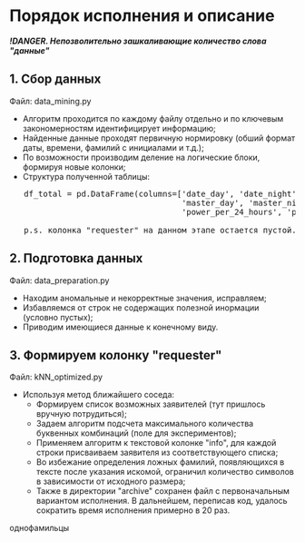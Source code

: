 # Порядок исполнения и описание
***!DANGER. Непозволительно зашкаливающие количество слова "данные"***
## 1. Сбор данных
Файл: data_mining.py
- Алгоритм проходится по каждому файлу отдельно и по ключевым закономерностям идентифицирует информацию;
- Найденные данные проходят первичную нормировку (обший формат даты, времени, фамилий с инициалами и т.д.);
- По возможности производим деление на логические блоки, формируя новые колонки;
- Структура полученной таблицы:
<pre>
   df_total = pd.DataFrame(columns=['date_day', 'date_night', 'object', 'installation', 'start_time', 'end_time',
                                    'master_day', 'master_night', 'info', 'requester', 'max_power', 'min_power',
                                    'power_per_24_hours', 'power_supply_scheme', 'file_name']) 
  
   p.s. колонка "requester" на данном этапе остается пустой.
</pre>
   
## 2. Подготовка данных
Файл: data_preparation.py
- Находим аномальные и некорректные значения, исправляем;
- Избавляемся от строк не содержащих полезной инормации (условно пустых);
- Приводим имеющиеся данные к конечному виду.

## 3. Формируем колонку "requester"
Файл: kNN_optimized.py
- Используя метод ближайшего соседа:
  - Формируем список возможных заявителей (тут пришлось вручную потрудиться);
  - Задаем алгоритм подсчета максимального количества буквенных комбинаций (поле для экспериментов);
  - Применяем алгоритм к текстовой колонке "info", для каждой строки присваиваем заявителя из соответствующего списка;
  - Во избежание определения ложных фамилий, появляющихся в тексте после указания искомой, ограничил количество символов в зависимости от исходного размера;
  - Также в директории "archive" сохранен файл с первоначальным вариантом исполнения. В дальнейшем, переписав код, удалось сократить время исполнения примерно в 20 раз.
 

однофамильцы
